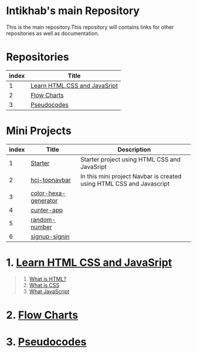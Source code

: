 # Intikhab's main Repository

This is the main repository.This repository will contains links for other repositories as well as documentation.

# Repositories

| index | Title |
| -------|-------|
| 1 | [Learn HTML,CSS and JavaSript](#Learn-HTML-CSS-JavaScript) |
| 2 | [Flow Charts](#Flow-Charts) |
| 3 | [Pseudocodes](#Pseudocodes) |

# Mini Projects

| index | Title |Description|
| -------|-------|-------|
| 1 | [Starter](https://github.com/intikhab-h-bhat/starter) |Starter project using HTML CSS and JavaSript|
| 2 | [hcj-topnavbar](https://github.com/intikhab-h-bhat/hcj-topnavbar)| In this mini project Navbar  is created using HTML CSS and Javascript|
|3|[color-hexa-generator](https://github.com/intikhab-h-bhat/color-hexa-generator)|
|4|[cunter-app](https://github.com/intikhab-h-bhat/counter-app)|
|5|[random-number](https://github.com/intikhab-h-bhat/random-number)|
|6|[signup-signin](https://github.com/intikhab-h-bhat/signup-signin)|

# 1. [Learn HTML CSS and JavaSript](https://github.com/intikhab-h-bhat/learn-html-css-javascript)

>1. [What is HTML?]()
>2. [What is CSS]()
>3. [What JavaScript]()

# 2. [Flow Charts](https://github.com/intikhab-h-bhat/Flowcharts)

# 3. [Pseudocodes](https://github.com/intikhab-h-bhat/Pseudocodes)

